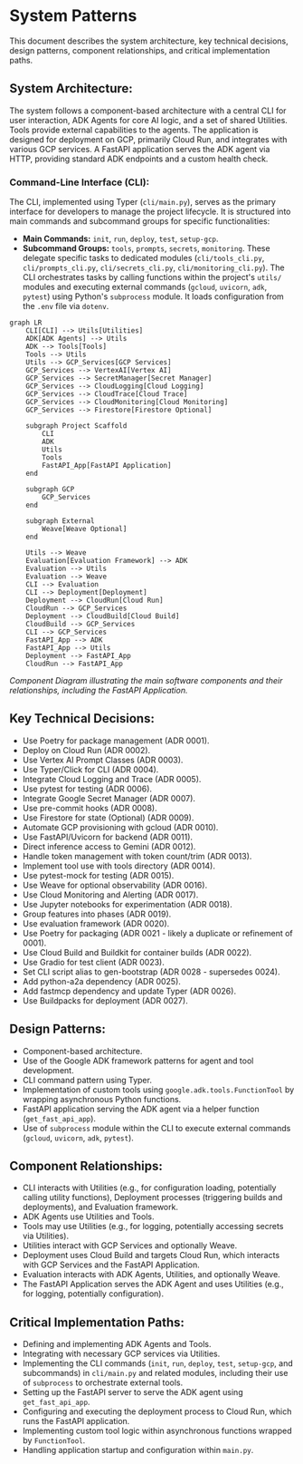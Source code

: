 # System Patterns

This document describes the system architecture, key technical decisions, design patterns, component relationships, and critical implementation paths.

## System Architecture:
The system follows a component-based architecture with a central CLI for user interaction, ADK Agents for core AI logic, and a set of shared Utilities. Tools provide external capabilities to the agents. The application is designed for deployment on GCP, primarily Cloud Run, and integrates with various GCP services. A FastAPI application serves the ADK agent via HTTP, providing standard ADK endpoints and a custom health check.

### Command-Line Interface (CLI):
The CLI, implemented using Typer (`cli/main.py`), serves as the primary interface for developers to manage the project lifecycle. It is structured into main commands and subcommand groups for specific functionalities:
- **Main Commands:** `init`, `run`, `deploy`, `test`, `setup-gcp`.
- **Subcommand Groups:** `tools`, `prompts`, `secrets`, `monitoring`. These delegate specific tasks to dedicated modules (`cli/tools_cli.py`, `cli/prompts_cli.py`, `cli/secrets_cli.py`, `cli/monitoring_cli.py`).
The CLI orchestrates tasks by calling functions within the project's `utils/` modules and executing external commands (`gcloud`, `uvicorn`, `adk`, `pytest`) using Python's `subprocess` module. It loads configuration from the `.env` file via `dotenv`.

```mermaid
graph LR
    CLI[CLI] --> Utils[Utilities]
    ADK[ADK Agents] --> Utils
    ADK --> Tools[Tools]
    Tools --> Utils
    Utils --> GCP_Services[GCP Services]
    GCP_Services --> VertexAI[Vertex AI]
    GCP_Services --> SecretManager[Secret Manager]
    GCP_Services --> CloudLogging[Cloud Logging]
    GCP_Services --> CloudTrace[Cloud Trace]
    GCP_Services --> CloudMonitoring[Cloud Monitoring]
    GCP_Services --> Firestore[Firestore Optional]

    subgraph Project Scaffold
        CLI
        ADK
        Utils
        Tools
        FastAPI_App[FastAPI Application]
    end

    subgraph GCP
        GCP_Services
    end

    subgraph External
        Weave[Weave Optional]
    end

    Utils --> Weave
    Evaluation[Evaluation Framework] --> ADK
    Evaluation --> Utils
    Evaluation --> Weave
    CLI --> Evaluation
    CLI --> Deployment[Deployment]
    Deployment --> CloudRun[Cloud Run]
    CloudRun --> GCP_Services
    Deployment --> CloudBuild[Cloud Build]
    CloudBuild --> GCP_Services
    CLI --> GCP_Services
    FastAPI_App --> ADK
    FastAPI_App --> Utils
    Deployment --> FastAPI_App
    CloudRun --> FastAPI_App
```
*Component Diagram illustrating the main software components and their relationships, including the FastAPI Application.*

## Key Technical Decisions:
- Use Poetry for package management (ADR 0001).
- Deploy on Cloud Run (ADR 0002).
- Use Vertex AI Prompt Classes (ADR 0003).
- Use Typer/Click for CLI (ADR 0004).
- Integrate Cloud Logging and Trace (ADR 0005).
- Use pytest for testing (ADR 0006).
- Integrate Google Secret Manager (ADR 0007).
- Use pre-commit hooks (ADR 0008).
- Use Firestore for state (Optional) (ADR 0009).
- Automate GCP provisioning with gcloud (ADR 0010).
- Use FastAPI/Uvicorn for backend (ADR 0011).
- Direct inference access to Gemini (ADR 0012).
- Handle token management with token count/trim (ADR 0013).
- Implement tool use with tools directory (ADR 0014).
- Use pytest-mock for testing (ADR 0015).
- Use Weave for optional observability (ADR 0016).
- Use Cloud Monitoring and Alerting (ADR 0017).
- Use Jupyter notebooks for experimentation (ADR 0018).
- Group features into phases (ADR 0019).
- Use evaluation framework (ADR 0020).
- Use Poetry for packaging (ADR 0021 - likely a duplicate or refinement of 0001).
- Use Cloud Build and Buildkit for container builds (ADR 0022).
- Use Gradio for test client (ADR 0023).
- Set CLI script alias to gen-bootstrap (ADR 0028 - supersedes 0024).
- Add python-a2a dependency (ADR 0025).
- Add fastmcp dependency and update Typer (ADR 0026).
- Use Buildpacks for deployment (ADR 0027).

## Design Patterns:
- Component-based architecture.
- Use of the Google ADK framework patterns for agent and tool development.
- CLI command pattern using Typer.
- Implementation of custom tools using `google.adk.tools.FunctionTool` by wrapping asynchronous Python functions.
- FastAPI application serving the ADK agent via a helper function (`get_fast_api_app`).
- Use of `subprocess` module within the CLI to execute external commands (`gcloud`, `uvicorn`, `adk`, `pytest`).

## Component Relationships:
- CLI interacts with Utilities (e.g., for configuration loading, potentially calling utility functions), Deployment processes (triggering builds and deployments), and Evaluation framework.
- ADK Agents use Utilities and Tools.
- Tools may use Utilities (e.g., for logging, potentially accessing secrets via Utilities).
- Utilities interact with GCP Services and optionally Weave.
- Deployment uses Cloud Build and targets Cloud Run, which interacts with GCP Services and the FastAPI Application.
- Evaluation interacts with ADK Agents, Utilities, and optionally Weave.
- The FastAPI Application serves the ADK Agent and uses Utilities (e.g., for logging, potentially configuration).

## Critical Implementation Paths:
- Defining and implementing ADK Agents and Tools.
- Integrating with necessary GCP services via Utilities.
- Implementing the CLI commands (`init`, `run`, `deploy`, `test`, `setup-gcp`, and subcommands) in `cli/main.py` and related modules, including their use of `subprocess` to orchestrate external tools.
- Setting up the FastAPI server to serve the ADK agent using `get_fast_api_app`.
- Configuring and executing the deployment process to Cloud Run, which runs the FastAPI application.
- Implementing custom tool logic within asynchronous functions wrapped by `FunctionTool`.
- Handling application startup and configuration within `main.py`.
